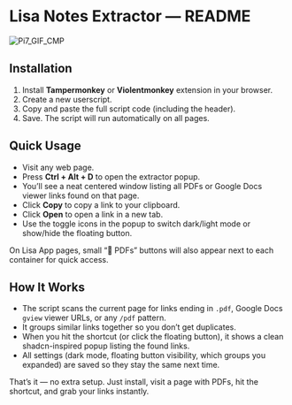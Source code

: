 # Lisa Notes Extractor — README

![Pi7_GIF_CMP](https://github.com/user-attachments/assets/97785051-2f0e-4861-8e8b-a1de98d29ccb)

## Installation

1. Install **Tampermonkey** or **Violentmonkey** extension in your browser.
2. Create a new userscript.
3. Copy and paste the full script code (including the header).
4. Save. The script will run automatically on all pages.

## Quick Usage

* Visit any web page.
* Press **Ctrl + Alt + D** to open the extractor popup.
* You’ll see a neat centered window listing all PDFs or Google Docs viewer links found on that page.
* Click **Copy** to copy a link to your clipboard.
* Click **Open** to open a link in a new tab.
* Use the toggle icons in the popup to switch dark/light mode or show/hide the floating button.

On Lisa App pages, small “📄 PDFs” buttons will also appear next to each container for quick access.

## How It Works

* The script scans the current page for links ending in `.pdf`, Google Docs `gview` viewer URLs, or any `/pdf` pattern.
* It groups similar links together so you don’t get duplicates.
* When you hit the shortcut (or click the floating button), it shows a clean shadcn-inspired popup listing the found links.
* All settings (dark mode, floating button visibility, which groups you expanded) are saved so they stay the same next time.

That’s it — no extra setup. Just install, visit a page with PDFs, hit the shortcut, and grab your links instantly.

